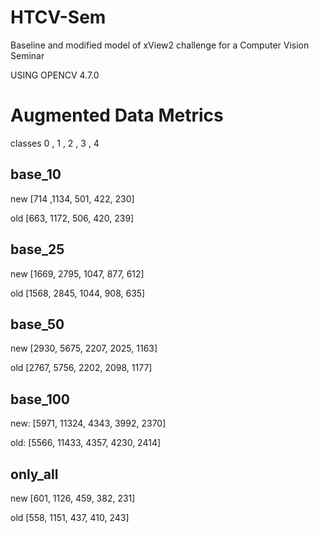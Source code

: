 # HTCV-Sem
Baseline and modified model of xView2 challenge for a Computer Vision Seminar

USING OPENCV 4.7.0

# Augmented Data Metrics

classes
0 , 1 , 2 , 3 , 4
## base_10 

new
[714 ,1134, 501, 422, 230]

old
[663, 1172, 506, 420, 239]

## base_25

new
[1669, 2795, 1047, 877, 612]

old
[1568, 2845, 1044, 908, 635]

## base_50

new
[2930, 5675, 2207, 2025, 1163]

old
[2767, 5756, 2202, 2098, 1177]

## base_100

new:
[5971, 11324, 4343, 3992, 2370]

old:
[5566, 11433, 4357, 4230, 2414]

## only_all
new
[601, 1126, 459, 382, 231]

old
[558, 1151, 437, 410, 243]